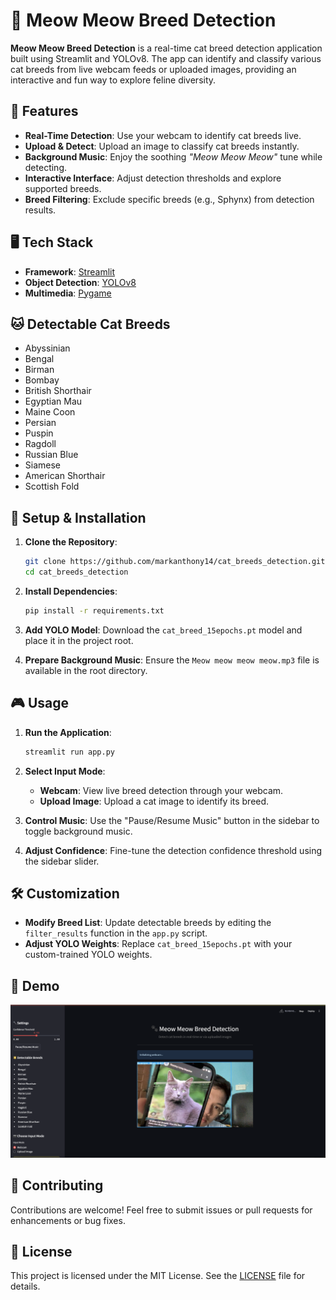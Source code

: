 # 🐾 Meow Meow Breed Detection

**Meow Meow Breed Detection** is a real-time cat breed detection application built using Streamlit and YOLOv8. The app can identify and classify various cat breeds from live webcam feeds or uploaded images, providing an interactive and fun way to explore feline diversity.

## 🚀 Features

- **Real-Time Detection**: Use your webcam to identify cat breeds live.
- **Upload & Detect**: Upload an image to classify cat breeds instantly.
- **Background Music**: Enjoy the soothing *"Meow Meow Meow"* tune while detecting.
- **Interactive Interface**: Adjust detection thresholds and explore supported breeds.
- **Breed Filtering**: Exclude specific breeds (e.g., Sphynx) from detection results.

## 🖥️ Tech Stack

- **Framework**: [Streamlit](https://streamlit.io/)
- **Object Detection**: [YOLOv8](https://github.com/ultralytics/ultralytics)
- **Multimedia**: [Pygame](https://www.pygame.org/)

## 🐱 Detectable Cat Breeds

- Abyssinian  
- Bengal  
- Birman  
- Bombay  
- British Shorthair  
- Egyptian Mau  
- Maine Coon  
- Persian  
- Puspin  
- Ragdoll  
- Russian Blue  
- Siamese  
- American Shorthair  
- Scottish Fold  

## 🔧 Setup & Installation

1. **Clone the Repository**:
   ```bash
   git clone https://github.com/markanthony14/cat_breeds_detection.git
   cd cat_breeds_detection
   ```

2. **Install Dependencies**:
   ```bash
   pip install -r requirements.txt
   ```

3. **Add YOLO Model**:
   Download the `cat_breed_15epochs.pt` model and place it in the project root.

4. **Prepare Background Music**:
   Ensure the `Meow meow meow meow.mp3` file is available in the root directory.

## 🎮 Usage

1. **Run the Application**:
   ```bash
   streamlit run app.py
   ```

2. **Select Input Mode**:
   - **Webcam**: View live breed detection through your webcam.
   - **Upload Image**: Upload a cat image to identify its breed.

3. **Control Music**:
   Use the "Pause/Resume Music" button in the sidebar to toggle background music.

4. **Adjust Confidence**:
   Fine-tune the detection confidence threshold using the sidebar slider.

## 🛠️ Customization

- **Modify Breed List**: Update detectable breeds by editing the `filter_results` function in the `app.py` script.
- **Adjust YOLO Weights**: Replace `cat_breed_15epochs.pt` with your custom-trained YOLO weights.

## 🌟 Demo

![App Interface](DEMO.png)

## 🐾 Contributing

Contributions are welcome! Feel free to submit issues or pull requests for enhancements or bug fixes.

## 📜 License

This project is licensed under the MIT License. See the [LICENSE](LICENSE) file for details.

